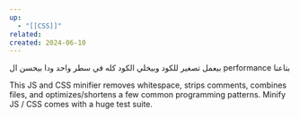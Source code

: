 ```yaml
---
up:
  - "[[CSS]]"
related: 
created: 2024-06-10
---
```

بيعمل تصغير للكود 
وبيخلي الكود كله في سطر واحد ودا بيحسن ال performance بتاعنا


This JS and CSS minifier removes whitespace, strips comments, combines files, and optimizes/shortens a few common programming patterns. Minify JS / CSS comes with a huge test suite.

